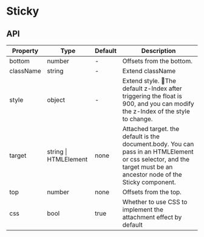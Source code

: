 # Sticky

<example />

## API

| Property | Type | Default | Description |
| --- | --- | --- | --- |
| bottom | number | - | Offsets from the bottom. |
| className | string | - | Extend className |
| style | object | - | Extend style. The default z-Index after triggering the float is 900, and you can modify the z-Index of the style to change. |
| target | string \| HTMLElement | none | Attached target. the default is the document.body. You can pass in an HTMLElement or css selector, and the target must be an ancestor node of the Sticky component. |
| top | number | none | Offsets from the top. |
| css | bool | true | Whether to use CSS to implement the attachment effect by default |
